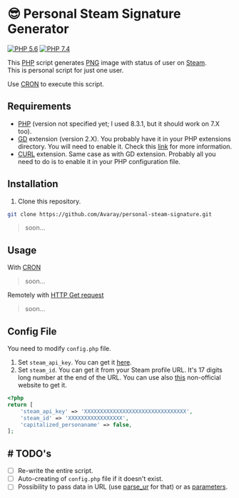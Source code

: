 # 😎 Personal Steam Signature Generator

<!-- Remember to change branches in badges after PR to main -->

[![PHP 5.6](https://github.com/Avaray/personal-steam-signature/actions/workflows/test-php5.yml/badge.svg?branch=making-it-modern)](https://github.com/Avaray/personal-steam-signature/actions/workflows/test-php5.yml) [![PHP 7.4](https://github.com/Avaray/personal-steam-signature/actions/workflows/test-php7.yml/badge.svg?branch=making-it-modern)](https://github.com/Avaray/personal-steam-signature/actions/workflows/test-php7.yml)

This [PHP](https://www.php.net/) script generates [PNG](https://en.wikipedia.org/wiki/PNG) image with status of user on [Steam](https://store.steampowered.com/).  
This is personal script for just one user.

Use [CRON](https://cronitor.io/guides) to execute this script.

## Requirements

- [PHP](https://www.php.net/) (version not specified yet; I used 8.3.1, but it should work on 7.X too).
- [GD](https://github.com/libgd/libgd) extension (version 2.X). You probably have it in your PHP extensions directory. You will need to enable it. Check this [link](https://stackoverflow.com/questions/2283199/enabling-installing-gd-extension-without-gd) for more information.
- [CURL](https://curl.se/) extension. Same case as with GD extension. Probably all you need to do is to enable it in your PHP configuration file.

## Installation

1. Clone this repository.

```bash
git clone https://github.com/Avaray/personal-steam-signature.git
```

> soon...

## Usage

With [CRON](https://cronitor.io/guides)

> soon...

Remotely with [HTTP Get request](https://developer.mozilla.org/en-US/docs/Web/HTTP/Methods/GET)

> soon...

## Config File

You need to modify `config.php` file.

1. Set `steam_api_key`. You can get it [here](prestashop/github-action-php-lint).
2. Set `steam_id`. You can get it from your Steam profile URL. It's 17 digits long number at the end of the URL. You can use also [this](https://steamid.info/) non-official website to get it.

```php
<?php
return [
    'steam_api_key' => 'XXXXXXXXXXXXXXXXXXXXXXXXXXXXXXXX',
    'steam_id' => 'XXXXXXXXXXXXXXXXX',
    'capitalized_personaname' => false,
];
```

## # TODO's

- [ ] Re-write the entire script.
- [ ] Auto-creating of `config.php` file if it doesn't exist.
- [ ] Possibility to pass data in URL (use [parse_ur](https://www.php.net/manual/en/function.parse-url.phpl) for that) or as [parameters](https://www.php.net/manual/en/reserved.variables.argv.php).
